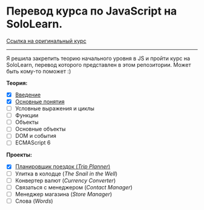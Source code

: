 # Перевод курса по JavaScript на SoloLearn. 
[Ссылка на оригинальный курс](https://www.sololearn.com/learning/1024)

---

Я решила закрепить теорию начального уровня в JS и пройти курс на SoloLearn, перевод которого представлен в этом репозитории. Может быть кому-то поможет :) 

**Теория:**
- [x] [Введение](./intro/README.md)
- [x] [Основные понятия](./basic_concepts/README.md)
- [ ] Условные выражения и циклы
- [ ] Функции
- [ ] Объекты
- [ ] Основные объекты
- [ ] DOM и события
- [ ] ECMAScript 6

**Проекты:**
- [x] [Планировщик поездок (*Trip Planner*)](./basic_concepts/trip_planner.js)
- [ ] Улитка в колодце (*The Snail in the Well*)
- [ ] Конвертер валют (*Currency Converter*)
- [ ] Связаться с менеджером (*Contact Manager*)
- [ ] Менеджер магазина (*Store Manager*)
- [ ] Слова (*Words*)